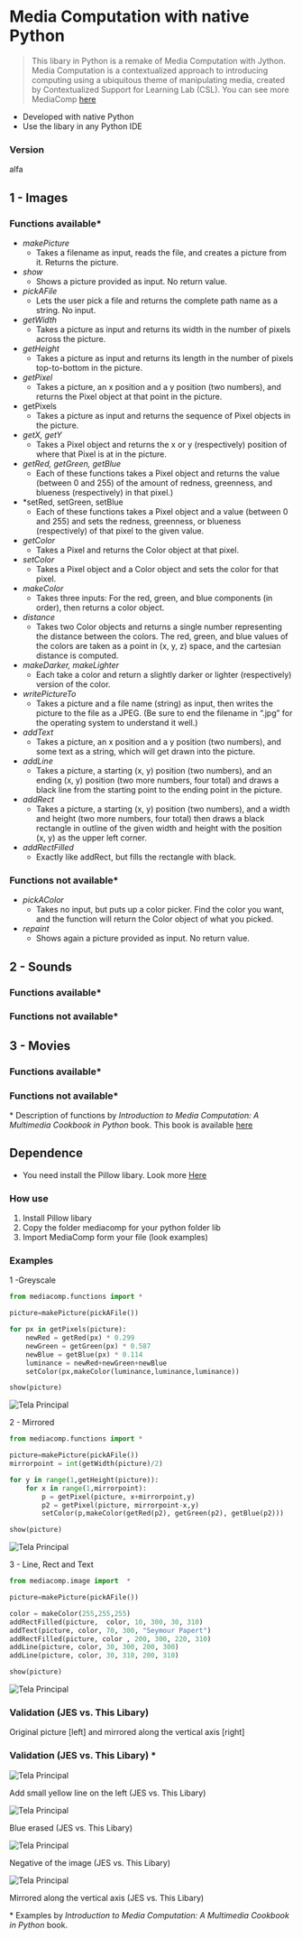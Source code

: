 Media Computation with native Python
=========================

> This libary in Python is a remake of Media Computation with Jython. 
Media Computation is a contextualized approach to introducing computing using a ubiquitous theme of manipulating media, created by Contextualized Support for Learning Lab (CSL). You can see more MediaComp [here](http://coweb.cc.gatech.edu/mediaComp-teach/ "Home page of MediaComp") 

* Developed with native Python
* Use the libary in any Python IDE

### Version
alfa

## 1 - Images
### Functions available*
- *makePicture* 
	-  Takes a filename as input, reads the file, and creates a picture from it. Returns the picture.
- *show* 
	- Shows a picture provided as input. No return value.
- *pickAFile* 
	- Lets the user pick a file and returns the complete
path name as a string. No input.
- *getWidth* 
	- Takes a picture as input and returns its width in the number of pixels across the picture.
- *getHeight* 
	-  Takes a picture as input and returns its length in the number of pixels top-to-bottom in the picture.
- *getPixel* 
	- Takes a picture, an x position and a y position (two numbers), and returns the Pixel object at that point in the picture.
- getPixels 
	-  Takes a picture as input and returns the sequence of Pixel objects in the picture.
- *getX, getY* 
	-  Takes a Pixel object and returns the x or y (respectively) position of where that Pixel is at in the picture.
- *getRed, getGreen, getBlue* 
	- Each of these functions takes a Pixel object and returns the value (between 0 and 255) of the amount of redness, greenness, and blueness (respectively) in that pixel.)
- *setRed, setGreen, setBlue
	- Each of these functions takes a Pixel object and a value (between 0 and 255) and sets the redness, greenness, or blueness (respectively) of that pixel to the given value.
- *getColor* 
	- Takes a Pixel and returns the Color object at that pixel.
- *setColor* 
	- Takes a Pixel object and a Color object and sets the color for that pixel.
- *makeColor*
	- Takes three inputs: For the red, green, and blue components (in order), then returns a color object.
- *distance* 
	- Takes two Color objects and returns a single number representing the distance between the colors. The red, green, and blue values of the colors are taken as a point in (x, y, z) space, and the cartesian distance is computed.
- *makeDarker, makeLighter* 
	- Each take a color and return a slightly darker or lighter (respectively) version of the color.
- *writePictureTo*
	- Takes a picture and a file name (string) as input, then writes the picture to the file as a JPEG. (Be sure to end the filename in “.jpg” for the operating system to understand it well.)
- *addText*
	- Takes a picture, an x position and a y position (two numbers), and some text as a string, which will get drawn into the picture.
- *addLine*
	- Takes a picture, a starting (x, y) position (two numbers), and an ending (x, y) position (two more numbers, four total) and draws a black line from the starting point to the ending point in the picture.
- *addRect*
	- Takes a picture, a starting (x, y) position (two numbers), and a width and height (two more numbers, four total) then draws a black rectangle in outline of the given width and height with the position (x, y) as the upper left corner.
- *addRectFilled*
	- Exactly like addRect, but fills the rectangle with black.

### Functions not available*
- *pickAColor* 
	- Takes no input, but puts up a color picker. Find the color you want, and the function will return the Color object of what you picked.
- *repaint* 
	- Shows again a picture provided as input. No return value.


## 2 - Sounds
### Functions available*
### Functions not available*


## 3 - Movies
### Functions available*
### Functions not available*

\* Description of functions by *Introduction to Media Computation:
A Multimedia Cookbook in Python* book. This book is available [here](http://coweb.cc.gatech.edu/mediaComp-plan/uploads/26/book-Sp2003.pdf "Introduction to Media Computation book")

## Dependence

* You need install the Pillow libary. Look more [Here](http://pillow.readthedocs.io/en/3.0.x/installation.html "Installation of Pillow")

### How use

1. Install Pillow libary
2. Copy the folder mediacomp for your python folder lib
3. Import MediaComp form your file (look examples)


### Examples

1 -Greyscale

```python
from mediacomp.functions import *

picture=makePicture(pickAFile())

for px in getPixels(picture): 
	newRed = getRed(px) * 0.299
	newGreen = getGreen(px) * 0.587
	newBlue = getBlue(px) * 0.114
	luminance = newRed+newGreen+newBlue
	setColor(px,makeColor(luminance,luminance,luminance))

show(picture)
```

![Tela Principal](https://github.com/LuisAraujo/MediaCompPython/blob/master/images/papertGS.png "Original picture [left] and converted to greyscale[right]")

2 - Mirrored

```python
from mediacomp.functions import *

picture=makePicture(pickAFile())
mirrorpoint = int(getWidth(picture)/2)

for y in range(1,getHeight(picture)):
	for x in range(1,mirrorpoint):
		p = getPixel(picture, x+mirrorpoint,y)
		p2 = getPixel(picture, mirrorpoint-x,y)
		setColor(p,makeColor(getRed(p2), getGreen(p2), getBlue(p2)))

show(picture)
```

![Tela Principal](https://github.com/LuisAraujo/MediaCompPython/blob/master/images/papertMir.png "Original picture [left] and mirrored along the vertical axis [right]")

3 - Line, Rect and Text

```python
from mediacomp.image import  *

picture=makePicture(pickAFile())

color = makeColor(255,255,255)
addRectFilled(picture,  color, 10, 300, 30, 310)
addText(picture, color, 70, 300, "Seymour Papert")
addRectFilled(picture, color , 200, 300, 220, 310)
addLine(picture, color, 30, 300, 200, 300)
addLine(picture, color, 30, 310, 200, 310)

show(picture)

```
![Tela Principal](https://github.com/LuisAraujo/MediaCompPython/blob/master/images/papertTxt.png "Original picture [left] and converted to greyscale[right]")

### Validation (JES vs. This Libary)

Original picture [left] and mirrored along the vertical axis [right]

### Validation (JES vs. This Libary) *

![Tela Principal](https://github.com/LuisAraujo/MediaCompPython/blob/master/images/barbaraLineYellow.png "Add small yellow line on the left")

Add small yellow line on the left (JES vs. This Libary)

![Tela Principal](https://github.com/LuisAraujo/MediaCompPython/blob/master/images/barbaraReduceBlue.png "Blue erased")

Blue erased (JES vs. This Libary)

![Tela Principal](https://github.com/LuisAraujo/MediaCompPython/blob/master/images/barbaraNegative.png "Negative of the image")

Negative of the image (JES vs. This Libary)

![Tela Principal](https://github.com/LuisAraujo/MediaCompPython/blob/master/images/Santa.png "Mirrored along the vertical axis")

Mirrored along the vertical axis (JES vs. This Libary)

\* Examples by *Introduction to Media Computation: A Multimedia Cookbook in Python* book.